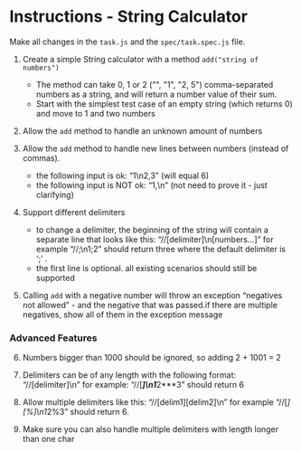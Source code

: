 # Instructions - String Calculator

Make all changes in the `task.js` and the `spec/task.spec.js` file.

1. Create a simple String calculator with a method `add("string of numbers")`
    - The method can take 0, 1 or 2 ("", "1", "2, 5") comma-separated numbers as a string, and will return a number value of their sum.
    - Start with the simplest test case of an empty string (which returns 0) and move to 1 and two numbers

2. Allow the `add` method to handle an unknown amount of numbers

3. Allow the `add` method to handle new lines between numbers (instead of commas).
    - the following input is ok:  “1\n2,3”  (will equal 6)
    - the following input is NOT ok:  “1,\n” (not need to prove it - just clarifying)

4. Support different delimiters
    - to change a delimiter, the beginning of the string will contain a separate line that looks like this:   “//[delimiter]\n[numbers…]” for example “//;\n1;2” should return three where the default delimiter is ‘;’ .
    - the first line is optional. all existing scenarios should still be supported

5. Calling `add` with a negative number will throw an exception “negatives not allowed” - and the negative that was passed.if there are multiple negatives, show all of them in the exception message

### Advanced Features

6. Numbers bigger than 1000 should be ignored, so adding 2 + 1001  = 2

7. Delimiters can be of any length with the following format:  “//[delimiter]\n” for example: “//[***]\n1***2***3” should return 6

8. Allow multiple delimiters like this:  “//[delim1][delim2]\n” for example “//[*][%]\n1*2%3” should return 6.
9. Make sure you can also handle multiple delimiters with length longer than one char

